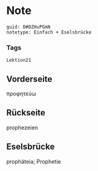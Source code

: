 # Note
```
guid: D#DZHuPGmN
notetype: Einfach + Eselsbrücke
```

### Tags
```
Lektion21
```

## Vorderseite
προφητεύω

## Rückseite
prophezeien

## Eselsbrücke
prophäteia; Prophetie
